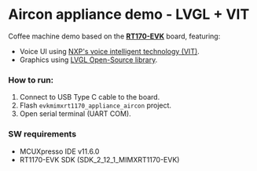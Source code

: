 # Aircon appliance demo - LVGL + VIT
Coffee machine demo based on the **[RT170-EVK](https://www.nxp.com/design/development-boards/i-mx-evaluation-and-development-boards/i-mx-rt1170-evaluation-kit:MIMXRT1170-EVK)** board, featuring:

- Voice UI using [NXP's voice intelligent technology (VIT)](https://www.nxp.com/design/software/embedded-software/voice-intelligent-technology:VOICE-INTELLIGENT-TECHNOLOGY?tid=vanvit).
- Graphics using [LVGL Open-Source library](https://www.nxp.com/design/software/embedded-software/lvgl-open-source-graphics-library:LITTLEVGL-OPEN-SOURCE-GRAPHICS-LIBRARY).

### How to run:

1. Connect to USB Type C cable to the board.
2. Flash `evkmimxrt1170_appliance_aircon` project.
4. Open serial terminal (UART COM).

### SW requirements
- MCUXpresso IDE v11.6.0
- RT1170-EVK SDK (SDK_2_12_1_MIMXRT1170-EVK)
